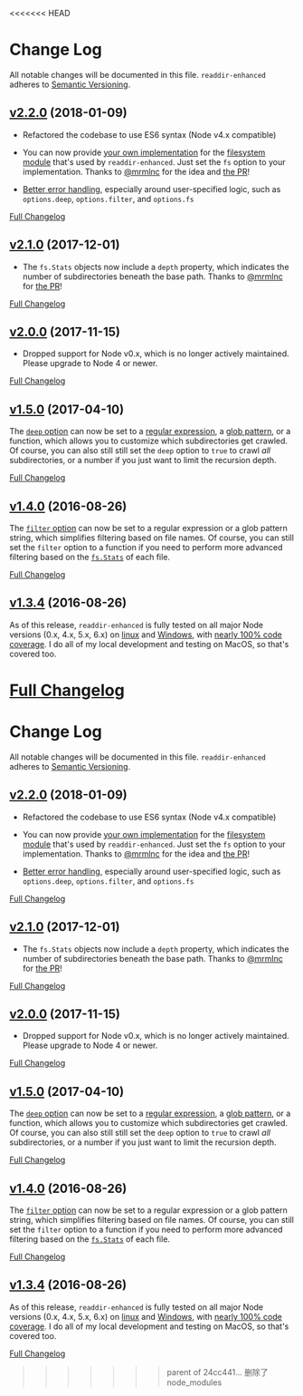 <<<<<<< HEAD
# Change Log
All notable changes will be documented in this file.
`readdir-enhanced` adheres to [Semantic Versioning](http://semver.org/).


## [v2.2.0](https://github.com/BigstickCarpet/readdir-enhanced/tree/v2.2.0) (2018-01-09)

- Refactored the codebase to use ES6 syntax (Node v4.x compatible)

- You can now provide [your own implementation](https://github.com/BigstickCarpet/readdir-enhanced#custom-fs-methods) for the [filesystem module](https://nodejs.org/api/fs.html) that's used by `readdir-enhanced`.  Just set the `fs` option to your implementation.  Thanks to [@mrmlnc](https://github.com/mrmlnc) for the idea and [the PR](https://github.com/BigstickCarpet/readdir-enhanced/pull/10)!

- [Better error handling](https://github.com/BigstickCarpet/readdir-enhanced/commit/0d330b68524bafbdeae11566a3e8af1bc3f184bf), especially around user-specified logic, such as `options.deep`, `options.filter`, and `options.fs`

[Full Changelog](https://github.com/BigstickCarpet/readdir-enhanced/compare/v2.1.0...v2.2.0)


## [v2.1.0](https://github.com/BigstickCarpet/readdir-enhanced/tree/v2.1.0) (2017-12-01)

- The `fs.Stats` objects now include a `depth` property, which indicates the number of subdirectories beneath the base path.  Thanks to [@mrmlnc](https://github.com/mrmlnc) for [the PR](https://github.com/BigstickCarpet/readdir-enhanced/pull/8)!

[Full Changelog](https://github.com/BigstickCarpet/readdir-enhanced/compare/v2.0.0...v2.1.0)


## [v2.0.0](https://github.com/BigstickCarpet/readdir-enhanced/tree/v2.0.0) (2017-11-15)

- Dropped support for Node v0.x, which is no longer actively maintained.  Please upgrade to Node 4 or newer.

[Full Changelog](https://github.com/BigstickCarpet/readdir-enhanced/compare/v1.5.0...v2.0.0)


## [v1.5.0](https://github.com/BigstickCarpet/readdir-enhanced/tree/v1.5.0) (2017-04-10)

The [`deep` option](README.md#deep) can now be set to a [regular expression](https://developer.mozilla.org/en-US/docs/Web/JavaScript/Reference/Global_Objects/RegExp), a [glob pattern](https://github.com/isaacs/node-glob#glob-primer), or a function, which allows you to customize which subdirectories get crawled.  Of course, you can also still still set the `deep` option to `true` to crawl _all_ subdirectories, or a number if you just want to limit the recursion depth.

[Full Changelog](https://github.com/BigstickCarpet/readdir-enhanced/compare/v1.4.0...v1.5.0)


## [v1.4.0](https://github.com/BigstickCarpet/readdir-enhanced/tree/v1.4.0) (2016-08-26)

The [`filter` option](README.md#filter) can now be set to a regular expression or a glob pattern string, which simplifies filtering based on file names. Of course, you can still set the `filter` option to a function if you need to perform more advanced filtering based on the [`fs.Stats`](https://nodejs.org/api/fs.html#fs_class_fs_stats) of each file.

[Full Changelog](https://github.com/BigstickCarpet/readdir-enhanced/compare/v1.3.4...v1.4.0)


## [v1.3.4](https://github.com/BigstickCarpet/readdir-enhanced/tree/v1.3.4) (2016-08-26)

As of this release, `readdir-enhanced` is fully tested on all major Node versions (0.x, 4.x, 5.x, 6.x) on [linux](https://travis-ci.org/BigstickCarpet/readdir-enhanced) and [Windows](https://ci.appveyor.com/project/BigstickCarpet/readdir-enhanced/branch/master), with [nearly 100% code coverage](https://coveralls.io/github/BigstickCarpet/readdir-enhanced?branch=master).  I do all of my local development and testing on MacOS, so that's covered too.

[Full Changelog](https://github.com/BigstickCarpet/readdir-enhanced/compare/v1.0.1...v1.3.4)
=======
# Change Log
All notable changes will be documented in this file.
`readdir-enhanced` adheres to [Semantic Versioning](http://semver.org/).


## [v2.2.0](https://github.com/BigstickCarpet/readdir-enhanced/tree/v2.2.0) (2018-01-09)

- Refactored the codebase to use ES6 syntax (Node v4.x compatible)

- You can now provide [your own implementation](https://github.com/BigstickCarpet/readdir-enhanced#custom-fs-methods) for the [filesystem module](https://nodejs.org/api/fs.html) that's used by `readdir-enhanced`.  Just set the `fs` option to your implementation.  Thanks to [@mrmlnc](https://github.com/mrmlnc) for the idea and [the PR](https://github.com/BigstickCarpet/readdir-enhanced/pull/10)!

- [Better error handling](https://github.com/BigstickCarpet/readdir-enhanced/commit/0d330b68524bafbdeae11566a3e8af1bc3f184bf), especially around user-specified logic, such as `options.deep`, `options.filter`, and `options.fs`

[Full Changelog](https://github.com/BigstickCarpet/readdir-enhanced/compare/v2.1.0...v2.2.0)


## [v2.1.0](https://github.com/BigstickCarpet/readdir-enhanced/tree/v2.1.0) (2017-12-01)

- The `fs.Stats` objects now include a `depth` property, which indicates the number of subdirectories beneath the base path.  Thanks to [@mrmlnc](https://github.com/mrmlnc) for [the PR](https://github.com/BigstickCarpet/readdir-enhanced/pull/8)!

[Full Changelog](https://github.com/BigstickCarpet/readdir-enhanced/compare/v2.0.0...v2.1.0)


## [v2.0.0](https://github.com/BigstickCarpet/readdir-enhanced/tree/v2.0.0) (2017-11-15)

- Dropped support for Node v0.x, which is no longer actively maintained.  Please upgrade to Node 4 or newer.

[Full Changelog](https://github.com/BigstickCarpet/readdir-enhanced/compare/v1.5.0...v2.0.0)


## [v1.5.0](https://github.com/BigstickCarpet/readdir-enhanced/tree/v1.5.0) (2017-04-10)

The [`deep` option](README.md#deep) can now be set to a [regular expression](https://developer.mozilla.org/en-US/docs/Web/JavaScript/Reference/Global_Objects/RegExp), a [glob pattern](https://github.com/isaacs/node-glob#glob-primer), or a function, which allows you to customize which subdirectories get crawled.  Of course, you can also still still set the `deep` option to `true` to crawl _all_ subdirectories, or a number if you just want to limit the recursion depth.

[Full Changelog](https://github.com/BigstickCarpet/readdir-enhanced/compare/v1.4.0...v1.5.0)


## [v1.4.0](https://github.com/BigstickCarpet/readdir-enhanced/tree/v1.4.0) (2016-08-26)

The [`filter` option](README.md#filter) can now be set to a regular expression or a glob pattern string, which simplifies filtering based on file names. Of course, you can still set the `filter` option to a function if you need to perform more advanced filtering based on the [`fs.Stats`](https://nodejs.org/api/fs.html#fs_class_fs_stats) of each file.

[Full Changelog](https://github.com/BigstickCarpet/readdir-enhanced/compare/v1.3.4...v1.4.0)


## [v1.3.4](https://github.com/BigstickCarpet/readdir-enhanced/tree/v1.3.4) (2016-08-26)

As of this release, `readdir-enhanced` is fully tested on all major Node versions (0.x, 4.x, 5.x, 6.x) on [linux](https://travis-ci.org/BigstickCarpet/readdir-enhanced) and [Windows](https://ci.appveyor.com/project/BigstickCarpet/readdir-enhanced/branch/master), with [nearly 100% code coverage](https://coveralls.io/github/BigstickCarpet/readdir-enhanced?branch=master).  I do all of my local development and testing on MacOS, so that's covered too.

[Full Changelog](https://github.com/BigstickCarpet/readdir-enhanced/compare/v1.0.1...v1.3.4)
>>>>>>> parent of 24cc441... 删除了node_modules
